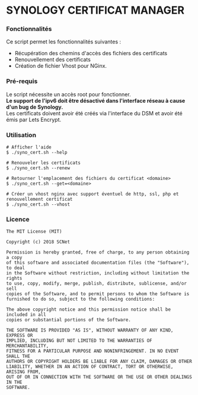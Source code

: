 # SYNOLOGY CERTIFICAT MANAGER

### Fonctionnalités

Ce script permet les fonctionnalités suivantes :
* Récupération des chemins d'accès des fichiers des certificats
* Renouvellement des certificats
* Création de fichier Vhost pour NGinx.

### Pré-requis

Le script nécessite un accès root pour fonctionner.</br>
<b>Le support de l'ipv6 doit être désactivé dans l'interface réseau à cause d'un bug de Synology.</b></br>
Les certificats doivent avoir été créés via l'interface du DSM et avoir été émis par Lets Encrypt.

### Utilisation

```shell
# Afficher l'aide
$ ./syno_cert.sh --help

# Renouveler les certificats
$ ./syno_cert.sh --renew

# Retourner l'emplacement des fichiers du certificat <domaine>
$ ./syno_cert.sh --get=<domaine>

# Créer un vhost nginx avec support éventuel de http, ssl, php et renouvellement certificat
$ ./syno_cert.sh --vhost
```

### Licence
  
```
The MIT License (MIT)

Copyright (c) 2018 SCNet

Permission is hereby granted, free of charge, to any person obtaining a copy
of this software and associated documentation files (the "Software"), to deal
in the Software without restriction, including without limitation the rights
to use, copy, modify, merge, publish, distribute, sublicense, and/or sell
copies of the Software, and to permit persons to whom the Software is
furnished to do so, subject to the following conditions:

The above copyright notice and this permission notice shall be included in all
copies or substantial portions of the Software.

THE SOFTWARE IS PROVIDED "AS IS", WITHOUT WARRANTY OF ANY KIND, EXPRESS OR
IMPLIED, INCLUDING BUT NOT LIMITED TO THE WARRANTIES OF MERCHANTABILITY,
FITNESS FOR A PARTICULAR PURPOSE AND NONINFRINGEMENT. IN NO EVENT SHALL THE
AUTHORS OR COPYRIGHT HOLDERS BE LIABLE FOR ANY CLAIM, DAMAGES OR OTHER
LIABILITY, WHETHER IN AN ACTION OF CONTRACT, TORT OR OTHERWISE, ARISING FROM,
OUT OF OR IN CONNECTION WITH THE SOFTWARE OR THE USE OR OTHER DEALINGS IN THE
SOFTWARE.
```
